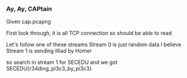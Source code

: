 ### Ay, Ay, CAPtain

Given cap.pcapng

First look through, it is all TCP connection so should be able to read

Let's follow one of these streams
Stream 0 is just random data I believe
Stream 1 is sending Illiad by Homer

so search in stream 1 for SECEDU and we got SECEDU{r34ding_pi3c3_by_pi3c3}